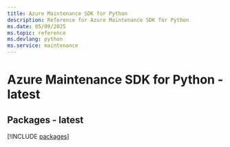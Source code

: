 ```yaml
---
title: Azure Maintenance SDK for Python
description: Reference for Azure Maintenance SDK for Python
ms.date: 05/09/2025
ms.topic: reference
ms.devlang: python
ms.service: maintenance
---
```

# Azure Maintenance SDK for Python - latest
## Packages - latest
[!INCLUDE [packages](maintenance-index.md)]